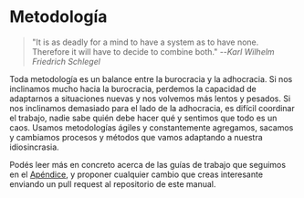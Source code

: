 # Metodología

> "It is as deadly for a mind to have a system as to have none. Therefore it will have to decide to combine both."
> --<cite>Karl Wilhelm Friedrich Schlegel</cite>

Toda metodología es un balance entre la burocracia y la adhocracia. Si nos inclinamos mucho hacia la burocracia, perdemos la capacidad de adaptarnos a situaciones nuevas y nos volvemos más lentos y pesados. Si nos inclinamos demasiado para el lado de la adhocracia, es difícil coordinar el trabajo, nadie sabe quién debe hacer qué y sentimos que todo es un caos. Usamos metodologías ágiles y constantemente agregamos, sacamos y cambiamos procesos y métodos que vamos adaptando a nuestra idiosincrasia.

Podés leer más en concreto acerca de las guías de trabajo que seguimos en el [Apéndice](../99-apendice/1-upp.md), y proponer cualquier cambio que creas interesante enviando un pull request al repositorio de este manual.
